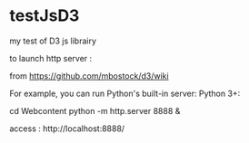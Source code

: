 testJsD3
========
my test of D3 js librairy


to launch http server : 

from https://github.com/mbostock/d3/wiki

For example, you can run Python's built-in server:
Python 3+:

cd Webcontent
python -m http.server 8888 &

access : http://localhost:8888/


